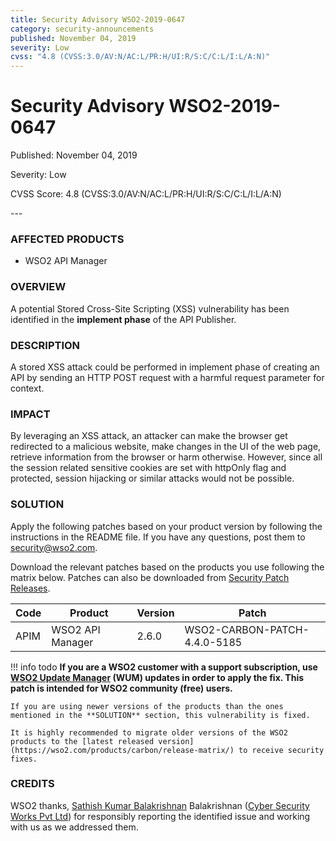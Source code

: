 ```yaml
---
title: Security Advisory WSO2-2019-0647
category: security-announcements
published: November 04, 2019
severity: Low
cvss: "4.8 (CVSS:3.0/AV:N/AC:L/PR:H/UI:R/S:C/C:L/I:L/A:N)"
---
```


# Security Advisory WSO2-2019-0647

<p class="doc-info">Published: November 04, 2019</p>
<p class="doc-info">Severity: Low</p>
<p class="doc-info">CVSS Score: 4.8 (CVSS:3.0/AV:N/AC:L/PR:H/UI:R/S:C/C:L/I:L/A:N)</p>
---

### AFFECTED PRODUCTS
* WSO2 API Manager


### OVERVIEW
A potential Stored Cross-Site Scripting (XSS) vulnerability has been identified in the **implement phase** of the API Publisher.


### DESCRIPTION
A stored XSS attack could be performed in implement phase of creating an API by sending an HTTP POST request with a harmful request parameter for context.


### IMPACT
By leveraging an XSS attack, an attacker can make the browser get redirected to a malicious website, make changes in the UI of the web page, retrieve information from the browser or harm otherwise. However, since all the session related sensitive cookies are set with httpOnly flag and protected, session hijacking or similar attacks would not be possible.


### SOLUTION
Apply the following patches based on your product version by following the instructions in the README file. If you have any questions, post them to <security@wso2.com>.

Download the relevant patches based on the products you use following the matrix below. Patches can also be downloaded from [Security Patch Releases](https://wso2.com/security-patch-releases/).


| **Code** | **Product**                | **Version** | **Patch**                    |
| -------- | -------------------------- | ----------- | ---------------------------- |
| APIM     | WSO2 API Manager           | 2.6.0       | WSO2-CARBON-PATCH-4.4.0-5185 |


!!! info todo
    **If you are a WSO2 customer with a support subscription, use [WSO2 Update Manager](https://wso2.com/updates/wum) (WUM) updates in order to apply the fix. This patch is intended for WSO2 community (free) users.**

    If you are using newer versions of the products than the ones mentioned in the **SOLUTION** section, this vulnerability is fixed.

    It is highly recommended to migrate older versions of the WSO2 products to the [latest released version](https://wso2.com/products/carbon/release-matrix/) to receive security fixes.


### CREDITS
WSO2 thanks, [Sathish Kumar Balakrishnan](https://sathish.co.in/) Balakrishnan ([Cyber Security Works Pvt Ltd](https://cybersecurityworks.com/)) for responsibly reporting the identified issue and working with us as we addressed them.
